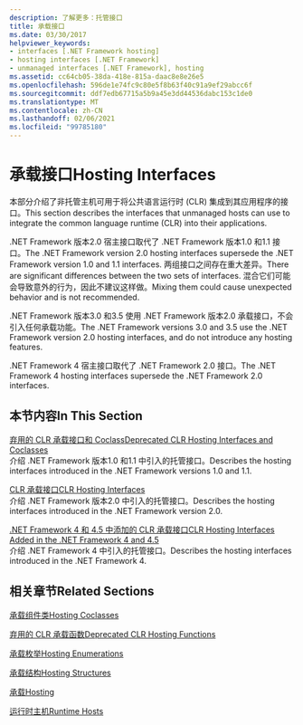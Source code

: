 ```yaml
---
description: 了解更多：托管接口
title: 承载接口
ms.date: 03/30/2017
helpviewer_keywords:
- interfaces [.NET Framework hosting]
- hosting interfaces [.NET Framework]
- unmanaged interfaces [.NET Framework], hosting
ms.assetid: cc64cb05-38da-418e-815a-daac8e8e26e5
ms.openlocfilehash: 596de1e74fc9c80e5f8b63f40c91a9ef29abcc6f
ms.sourcegitcommit: ddf7edb67715a5b9a45e3dd44536dabc153c1de0
ms.translationtype: MT
ms.contentlocale: zh-CN
ms.lasthandoff: 02/06/2021
ms.locfileid: "99785180"
---
```

# <a name="hosting-interfaces"></a><span data-ttu-id="a8c24-103">承载接口</span><span class="sxs-lookup"><span data-stu-id="a8c24-103">Hosting Interfaces</span></span>

<span data-ttu-id="a8c24-104">本部分介绍了非托管主机可用于将公共语言运行时 (CLR) 集成到其应用程序的接口。</span><span class="sxs-lookup"><span data-stu-id="a8c24-104">This section describes the interfaces that unmanaged hosts can use to integrate the common language runtime (CLR) into their applications.</span></span>  
  
 <span data-ttu-id="a8c24-105">.NET Framework 版本2.0 宿主接口取代了 .NET Framework 版本1.0 和1.1 接口。</span><span class="sxs-lookup"><span data-stu-id="a8c24-105">The .NET Framework version 2.0 hosting interfaces supersede the .NET Framework version 1.0 and 1.1 interfaces.</span></span> <span data-ttu-id="a8c24-106">两组接口之间存在重大差异。</span><span class="sxs-lookup"><span data-stu-id="a8c24-106">There are significant differences between the two sets of interfaces.</span></span> <span data-ttu-id="a8c24-107">混合它们可能会导致意外的行为，因此不建议这样做。</span><span class="sxs-lookup"><span data-stu-id="a8c24-107">Mixing them could cause unexpected behavior and is not recommended.</span></span>  
  
 <span data-ttu-id="a8c24-108">.NET Framework 版本3.0 和3.5 使用 .NET Framework 版本2.0 承载接口，不会引入任何承载功能。</span><span class="sxs-lookup"><span data-stu-id="a8c24-108">The .NET Framework versions 3.0 and 3.5 use the .NET Framework version 2.0 hosting interfaces, and do not introduce any hosting features.</span></span>  
  
 <span data-ttu-id="a8c24-109">.NET Framework 4 宿主接口取代了 .NET Framework 2.0 接口。</span><span class="sxs-lookup"><span data-stu-id="a8c24-109">The .NET Framework 4 hosting interfaces supersede the .NET Framework 2.0 interfaces.</span></span>
  
## <a name="in-this-section"></a><span data-ttu-id="a8c24-110">本节内容</span><span class="sxs-lookup"><span data-stu-id="a8c24-110">In This Section</span></span>  

 [<span data-ttu-id="a8c24-111">弃用的 CLR 承载接口和 Coclass</span><span class="sxs-lookup"><span data-stu-id="a8c24-111">Deprecated CLR Hosting Interfaces and Coclasses</span></span>](deprecated-clr-hosting-interfaces-and-coclasses.md)  
 <span data-ttu-id="a8c24-112">介绍 .NET Framework 版本1.0 和1.1 中引入的托管接口。</span><span class="sxs-lookup"><span data-stu-id="a8c24-112">Describes the hosting interfaces introduced in the .NET Framework versions 1.0 and 1.1.</span></span>  
  
 [<span data-ttu-id="a8c24-113">CLR 承载接口</span><span class="sxs-lookup"><span data-stu-id="a8c24-113">CLR Hosting Interfaces</span></span>](clr-hosting-interfaces.md)  
 <span data-ttu-id="a8c24-114">介绍 .NET Framework 版本2.0 中引入的托管接口。</span><span class="sxs-lookup"><span data-stu-id="a8c24-114">Describes the hosting interfaces introduced in the .NET Framework version 2.0.</span></span>  
  
 [<span data-ttu-id="a8c24-115">.NET Framework 4 和 4.5 中添加的 CLR 承载接口</span><span class="sxs-lookup"><span data-stu-id="a8c24-115">CLR Hosting Interfaces Added in the .NET Framework 4 and 4.5</span></span>](clr-hosting-interfaces-added-in-the-net-framework-4-and-4-5.md)  
 <span data-ttu-id="a8c24-116">介绍 .NET Framework 4 中引入的托管接口。</span><span class="sxs-lookup"><span data-stu-id="a8c24-116">Describes the hosting interfaces introduced in the .NET Framework 4.</span></span>  
  
## <a name="related-sections"></a><span data-ttu-id="a8c24-117">相关章节</span><span class="sxs-lookup"><span data-stu-id="a8c24-117">Related Sections</span></span>  

 [<span data-ttu-id="a8c24-118">承载组件类</span><span class="sxs-lookup"><span data-stu-id="a8c24-118">Hosting Coclasses</span></span>](hosting-coclasses.md)  
  
 [<span data-ttu-id="a8c24-119">弃用的 CLR 承载函数</span><span class="sxs-lookup"><span data-stu-id="a8c24-119">Deprecated CLR Hosting Functions</span></span>](deprecated-clr-hosting-functions.md)  
  
 [<span data-ttu-id="a8c24-120">承载枚举</span><span class="sxs-lookup"><span data-stu-id="a8c24-120">Hosting Enumerations</span></span>](hosting-enumerations.md)  
  
 [<span data-ttu-id="a8c24-121">承载结构</span><span class="sxs-lookup"><span data-stu-id="a8c24-121">Hosting Structures</span></span>](hosting-structures.md)  
  
 [<span data-ttu-id="a8c24-122">承载</span><span class="sxs-lookup"><span data-stu-id="a8c24-122">Hosting</span></span>](index.md)  
  
 <span data-ttu-id="a8c24-123">[运行时主机](/previous-versions/dotnet/netframework-4.0/a51xd4ze(v=vs.100))</span><span class="sxs-lookup"><span data-stu-id="a8c24-123">[Runtime Hosts](/previous-versions/dotnet/netframework-4.0/a51xd4ze(v=vs.100))</span></span>
